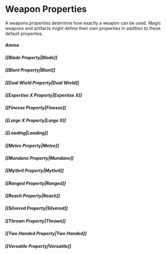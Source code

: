 # Weapon Properties
A weapons properties determine how exactly a weapon can be used. Magic weapons and artifacts might define their own properties in addition to these default properties.
##### Ammo
##### [[Blade Property|Blade]]
##### [[Blunt Property\|Blunt]]
##### [[Dual Wield Property\|Dual Wield]]
##### [[Expertise X Property\|Expertise X]]
##### [[Finesse Property\|Finesse]]
##### [[Large X Property\|Large X]]
##### [[Loading\|Loading]]
##### [[Melee Property\|Melee]]
##### [[Mundane Property\|Mundane]]
##### [[Mythril Property\|Mythril]]
##### [[Ranged Property\|Ranged]]
##### [[Reach Property\|Reach]]
##### [[Silvered Property\|Silvered]]
##### [[Thrown Property\|Thrown]]
##### [[Two Handed Property\|Two Handed]]
##### [[Versatile Property\|Versatile]]